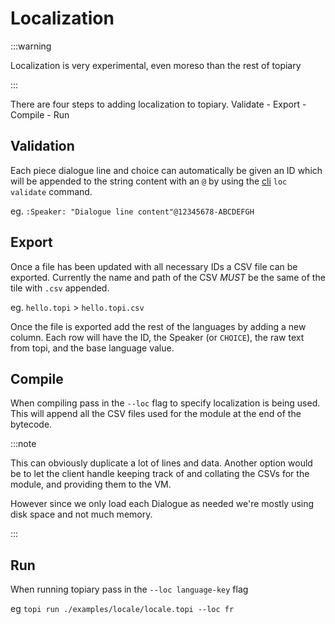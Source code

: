 # Localization

:::warning

Localization is very experimental, even moreso than the rest of topiary

:::

There are four steps to adding localization to topiary. Validate - Export - Compile - Run

## Validation

Each piece dialogue line and choice can automatically be given an ID which will be
appended to the string content with an `@` by using the [cli](./cli.md) `loc validate` command.

eg. `:Speaker: "Dialogue line content"@12345678-ABCDEFGH`

## Export

Once a file has been updated with all necessary IDs a CSV file can be exported.
Currently the name and path of the CSV *MUST* be the same of the tile with `.csv` appended.

eg. `hello.topi` > `hello.topi.csv`

Once the file is exported add the rest of the languages by adding a new column.
Each row will have the ID, the Speaker (or `CHOICE`), the raw text from topi, and the base language value.

## Compile

When compiling pass in the `--loc` flag to specify localization is being used.
This will append all the CSV files used for the module at the end of the bytecode.

:::note

This can obviously duplicate a lot of lines and data.
Another option would be to let the client handle keeping track of and
collating the CSVs for the module, and providing them to the VM.

However since we only load each Dialogue as needed we're mostly using
disk space and not much memory.

:::

## Run

When running topiary pass in the `--loc language-key` flag

eg `topi run ./examples/locale/locale.topi --loc fr`

